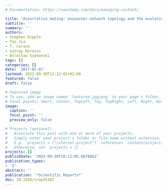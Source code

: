 ```yaml
---
# Documentation: https://wowchemy.com/docs/managing-content/

title: 'Assortative mating: encounter-network topology and the evolution of attractiveness'
subtitle: ''
summary: ''
authors:
- Stephen Dipple
- Tao Jia
- T. Caraco
- Gyorgy Korniss
- Bolesław Szymański
tags: []
categories: []
date: '2017-01-01'
lastmod: 2022-09-30T12:12:02+02:00
featured: false
draft: false

# Featured image
# To use, add an image named `featured.jpg/png` to your page's folder.
# Focal points: Smart, Center, TopLeft, Top, TopRight, Left, Right, BottomLeft, Bottom, BottomRight.
image:
  caption: ''
  focal_point: ''
  preview_only: false

# Projects (optional).
#   Associate this post with one or more of your projects.
#   Simply enter your project's folder or file name without extension.
#   E.g. `projects = ["internal-project"]` references `content/project/deep-learning/index.md`.
#   Otherwise, set `projects = []`.
projects: []
publishDate: '2022-09-30T10:12:02.687886Z'
publication_types:
- '2'
abstract: ''
publication: '*Scientific Reports*'
doi: 10.1038/srep45107
---
```

